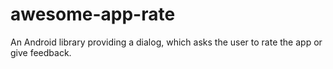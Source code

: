 # awesome-app-rate
An Android library providing a dialog, which asks the user to rate the app or give feedback.
